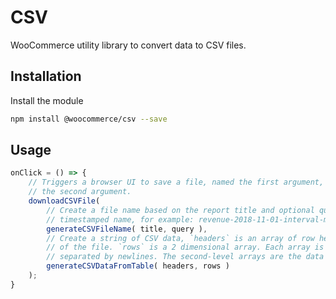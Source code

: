 # CSV

WooCommerce utility library to convert data to CSV files.

## Installation

Install the module

```bash
npm install @woocommerce/csv --save
```

## Usage

```js
onClick = () => {
	// Triggers a browser UI to save a file, named the first argument, with the contents of
	// the second argument.
	downloadCSVFile(
		// Create a file name based on the report title and optional query. Will return a
		// timestamped name, for example: revenue-2018-11-01-interval-month.csv
		generateCSVFileName( title, query ),
		// Create a string of CSV data, `headers` is an array of row headers, put at the top
		// of the file. `rows` is a 2 dimensional array. Each array is a line in the file,
		// separated by newlines. The second-level arrays are the data points in each row.
		generateCSVDataFromTable( headers, rows )
	);
}
```
